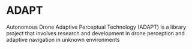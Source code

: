 # ADAPT
Autonomous Drone Adaptive Perceptual Technology (ADAPT) is a library project that involves research and development in drone perception and adaptive navigation in unknown environments
